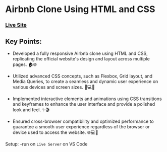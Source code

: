 # Airbnb Clone Using HTML and CSS

### [ Live Site ](https://airbnbclone-oj.netlify.app/)

## Key Points:

- Developed a fully responsive Airbnb clone using HTML and CSS, replicating the official website's design and layout across multiple pages. 🏠🌐
 
- Utilized advanced CSS concepts, such as Flexbox, Grid layout, and Media Queries, to create a seamless and dynamic user experience on various devices and screen sizes. 🎨💻📱

- Implemented interactive elements and animations using CSS transitions and keyframes to enhance the user interface and provide a polished look and feel. ✨🎬

- Ensured cross-browser compatibility and optimized performance to guarantee a smooth user experience regardless of the browser or device used to access the website. 🌐💻🚀

Setup:
-run on ```Live Server``` on VS Code
